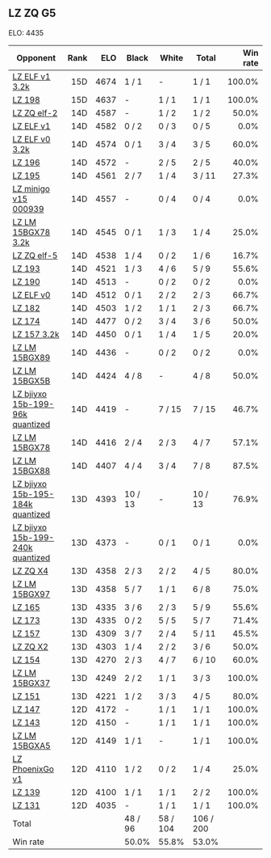 ## LZ ZQ G5 ##

ELO: 4435

Opponent | Rank | ELO | Black | White | Total | Win rate
---------|-----:|----:|-------|-------|-------|-------:
[LZ ELF v1 3.2k](LZ%20ELF%20v1%203.2k.md) | 15D | 4674 | 1 / 1 | - | 1 / 1 | 100.0%
[LZ 198](LZ%20198.md) | 15D | 4637 | - | 1 / 1 | 1 / 1 | 100.0%
[LZ ZQ elf-2](LZ%20ZQ%20elf-2.md) | 14D | 4587 | - | 1 / 2 | 1 / 2 | 50.0%
[LZ ELF v1](LZ%20ELF%20v1.md) | 14D | 4582 | 0 / 2 | 0 / 3 | 0 / 5 | 0.0%
[LZ ELF v0 3.2k](LZ%20ELF%20v0%203.2k.md) | 14D | 4574 | 0 / 1 | 3 / 4 | 3 / 5 | 60.0%
[LZ 196](LZ%20196.md) | 14D | 4572 | - | 2 / 5 | 2 / 5 | 40.0%
[LZ 195](LZ%20195.md) | 14D | 4561 | 2 / 7 | 1 / 4 | 3 / 11 | 27.3%
[LZ minigo v15 000939](LZ%20minigo%20v15%20000939.md) | 14D | 4557 | - | 0 / 4 | 0 / 4 | 0.0%
[LZ LM 15BGX78 3.2k](LZ%20LM%2015BGX78%203.2k.md) | 14D | 4545 | 0 / 1 | 1 / 3 | 1 / 4 | 25.0%
[LZ ZQ elf-5](LZ%20ZQ%20elf-5.md) | 14D | 4538 | 1 / 4 | 0 / 2 | 1 / 6 | 16.7%
[LZ 193](LZ%20193.md) | 14D | 4521 | 1 / 3 | 4 / 6 | 5 / 9 | 55.6%
[LZ 190](LZ%20190.md) | 14D | 4513 | - | 0 / 2 | 0 / 2 | 0.0%
[LZ ELF v0](LZ%20ELF%20v0.md) | 14D | 4512 | 0 / 1 | 2 / 2 | 2 / 3 | 66.7%
[LZ 182](LZ%20182.md) | 14D | 4503 | 1 / 2 | 1 / 1 | 2 / 3 | 66.7%
[LZ 174](LZ%20174.md) | 14D | 4477 | 0 / 2 | 3 / 4 | 3 / 6 | 50.0%
[LZ 157 3.2k](LZ%20157%203.2k.md) | 14D | 4450 | 0 / 1 | 1 / 4 | 1 / 5 | 20.0%
[LZ LM 15BGX89](LZ%20LM%2015BGX89.md) | 14D | 4436 | - | 0 / 2 | 0 / 2 | 0.0%
[LZ LM 15BGX5B](LZ%20LM%2015BGX5B.md) | 14D | 4424 | 4 / 8 | - | 4 / 8 | 50.0%
[LZ bjiyxo 15b-199-96k quantized](LZ%20bjiyxo%2015b-199-96k%20quantized.md) | 14D | 4419 | - | 7 / 15 | 7 / 15 | 46.7%
[LZ LM 15BGX78](LZ%20LM%2015BGX78.md) | 14D | 4416 | 2 / 4 | 2 / 3 | 4 / 7 | 57.1%
[LZ LM 15BGX88](LZ%20LM%2015BGX88.md) | 14D | 4407 | 4 / 4 | 3 / 4 | 7 / 8 | 87.5%
[LZ bjiyxo 15b-195-184k quantized](LZ%20bjiyxo%2015b-195-184k%20quantized.md) | 13D | 4393 | 10 / 13 | - | 10 / 13 | 76.9%
[LZ bjiyxo 15b-199-240k quantized](LZ%20bjiyxo%2015b-199-240k%20quantized.md) | 13D | 4373 | - | 0 / 1 | 0 / 1 | 0.0%
[LZ ZQ X4](LZ%20ZQ%20X4.md) | 13D | 4358 | 2 / 3 | 2 / 2 | 4 / 5 | 80.0%
[LZ LM 15BGX97](LZ%20LM%2015BGX97.md) | 13D | 4358 | 5 / 7 | 1 / 1 | 6 / 8 | 75.0%
[LZ 165](LZ%20165.md) | 13D | 4335 | 3 / 6 | 2 / 3 | 5 / 9 | 55.6%
[LZ 173](LZ%20173.md) | 13D | 4335 | 0 / 2 | 5 / 5 | 5 / 7 | 71.4%
[LZ 157](LZ%20157.md) | 13D | 4309 | 3 / 7 | 2 / 4 | 5 / 11 | 45.5%
[LZ ZQ X2](LZ%20ZQ%20X2.md) | 13D | 4303 | 1 / 4 | 2 / 2 | 3 / 6 | 50.0%
[LZ 154](LZ%20154.md) | 13D | 4270 | 2 / 3 | 4 / 7 | 6 / 10 | 60.0%
[LZ LM 15BGX37](LZ%20LM%2015BGX37.md) | 13D | 4249 | 2 / 2 | 1 / 1 | 3 / 3 | 100.0%
[LZ 151](LZ%20151.md) | 13D | 4221 | 1 / 2 | 3 / 3 | 4 / 5 | 80.0%
[LZ 147](LZ%20147.md) | 12D | 4172 | - | 1 / 1 | 1 / 1 | 100.0%
[LZ 143](LZ%20143.md) | 12D | 4150 | - | 1 / 1 | 1 / 1 | 100.0%
[LZ LM 15BGXA5](LZ%20LM%2015BGXA5.md) | 12D | 4149 | 1 / 1 | - | 1 / 1 | 100.0%
[LZ PhoenixGo v1](LZ%20PhoenixGo%20v1.md) | 12D | 4110 | 1 / 2 | 0 / 2 | 1 / 4 | 25.0%
[LZ 139](LZ%20139.md) | 12D | 4100 | 1 / 1 | 1 / 1 | 2 / 2 | 100.0%
[LZ 131](LZ%20131.md) | 12D | 4035 | - | 1 / 1 | 1 / 1 | 100.0%
Total | | | 48 / 96 | 58 / 104 | 106 / 200 | 
Win rate| | | 50.0% | 55.8% | 53.0% | 
